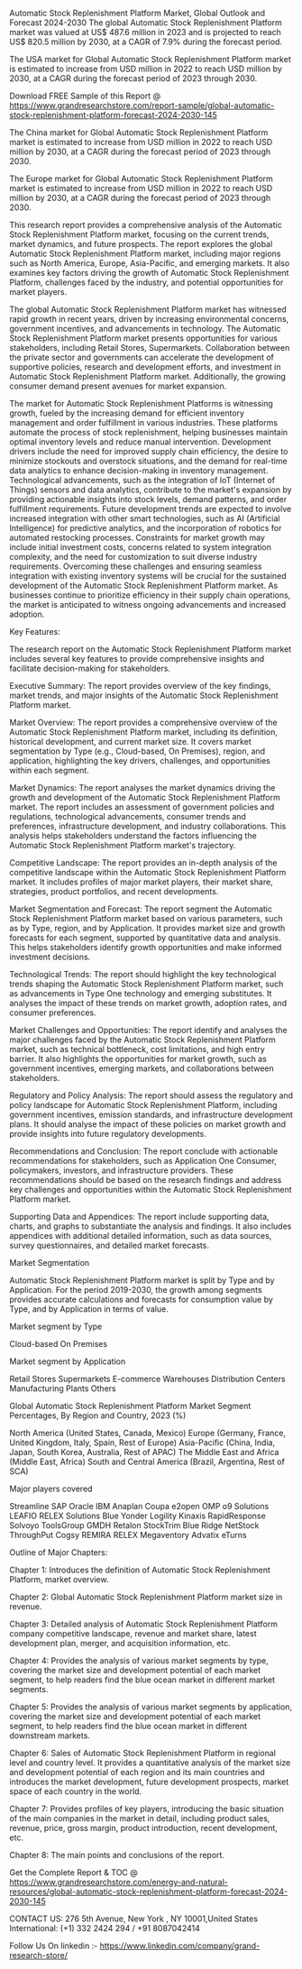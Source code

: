 Automatic Stock Replenishment Platform Market, Global Outlook and Forecast 2024-2030
The global Automatic Stock Replenishment Platform market was valued at US$ 487.6 million in 2023 and is projected to reach US$ 820.5 million by 2030, at a CAGR of 7.9% during the forecast period.

The USA market for Global Automatic Stock Replenishment Platform market is estimated to increase from USD million in 2022 to reach USD million by 2030, at a CAGR during the forecast period of 2023 through 2030.

Download FREE Sample of this Report @ https://www.grandresearchstore.com/report-sample/global-automatic-stock-replenishment-platform-forecast-2024-2030-145

The China market for Global Automatic Stock Replenishment Platform market is estimated to increase from USD million in 2022 to reach USD million by 2030, at a CAGR during the forecast period of 2023 through 2030.

The Europe market for Global Automatic Stock Replenishment Platform market is estimated to increase from USD million in 2022 to reach USD million by 2030, at a CAGR during the forecast period of 2023 through 2030.

This research report provides a comprehensive analysis of the Automatic Stock Replenishment Platform market, focusing on the current trends, market dynamics, and future prospects. The report explores the global Automatic Stock Replenishment Platform market, including major regions such as North America, Europe, Asia-Pacific, and emerging markets. It also examines key factors driving the growth of Automatic Stock Replenishment Platform, challenges faced by the industry, and potential opportunities for market players.

The global Automatic Stock Replenishment Platform market has witnessed rapid growth in recent years, driven by increasing environmental concerns, government incentives, and advancements in technology. The Automatic Stock Replenishment Platform market presents opportunities for various stakeholders, including Retail Stores, Supermarkets. Collaboration between the private sector and governments can accelerate the development of supportive policies, research and development efforts, and investment in Automatic Stock Replenishment Platform market. Additionally, the growing consumer demand present avenues for market expansion.

The market for Automatic Stock Replenishment Platforms is witnessing growth, fueled by the increasing demand for efficient inventory management and order fulfillment in various industries. These platforms automate the process of stock replenishment, helping businesses maintain optimal inventory levels and reduce manual intervention. Development drivers include the need for improved supply chain efficiency, the desire to minimize stockouts and overstock situations, and the demand for real-time data analytics to enhance decision-making in inventory management. Technological advancements, such as the integration of IoT (Internet of Things) sensors and data analytics, contribute to the market's expansion by providing actionable insights into stock levels, demand patterns, and order fulfillment requirements. Future development trends are expected to involve increased integration with other smart technologies, such as AI (Artificial Intelligence) for predictive analytics, and the incorporation of robotics for automated restocking processes. Constraints for market growth may include initial investment costs, concerns related to system integration complexity, and the need for customization to suit diverse industry requirements. Overcoming these challenges and ensuring seamless integration with existing inventory systems will be crucial for the sustained development of the Automatic Stock Replenishment Platform market. As businesses continue to prioritize efficiency in their supply chain operations, the market is anticipated to witness ongoing advancements and increased adoption.

Key Features:

The research report on the Automatic Stock Replenishment Platform market includes several key features to provide comprehensive insights and facilitate decision-making for stakeholders.

Executive Summary: The report provides overview of the key findings, market trends, and major insights of the Automatic Stock Replenishment Platform market.

Market Overview: The report provides a comprehensive overview of the Automatic Stock Replenishment Platform market, including its definition, historical development, and current market size. It covers market segmentation by Type (e.g., Cloud-based, On Premises), region, and application, highlighting the key drivers, challenges, and opportunities within each segment.

Market Dynamics: The report analyses the market dynamics driving the growth and development of the Automatic Stock Replenishment Platform market. The report includes an assessment of government policies and regulations, technological advancements, consumer trends and preferences, infrastructure development, and industry collaborations. This analysis helps stakeholders understand the factors influencing the Automatic Stock Replenishment Platform market's trajectory.

Competitive Landscape: The report provides an in-depth analysis of the competitive landscape within the Automatic Stock Replenishment Platform market. It includes profiles of major market players, their market share, strategies, product portfolios, and recent developments.

Market Segmentation and Forecast: The report segment the Automatic Stock Replenishment Platform market based on various parameters, such as by Type, region, and by Application. It provides market size and growth forecasts for each segment, supported by quantitative data and analysis. This helps stakeholders identify growth opportunities and make informed investment decisions.

Technological Trends: The report should highlight the key technological trends shaping the Automatic Stock Replenishment Platform market, such as advancements in Type One technology and emerging substitutes. It analyses the impact of these trends on market growth, adoption rates, and consumer preferences.

Market Challenges and Opportunities: The report identify and analyses the major challenges faced by the Automatic Stock Replenishment Platform market, such as technical bottleneck, cost limitations, and high entry barrier. It also highlights the opportunities for market growth, such as government incentives, emerging markets, and collaborations between stakeholders.

Regulatory and Policy Analysis: The report should assess the regulatory and policy landscape for Automatic Stock Replenishment Platform, including government incentives, emission standards, and infrastructure development plans. It should analyse the impact of these policies on market growth and provide insights into future regulatory developments.

Recommendations and Conclusion: The report conclude with actionable recommendations for stakeholders, such as Application One Consumer, policymakers, investors, and infrastructure providers. These recommendations should be based on the research findings and address key challenges and opportunities within the Automatic Stock Replenishment Platform market.

Supporting Data and Appendices: The report include supporting data, charts, and graphs to substantiate the analysis and findings. It also includes appendices with additional detailed information, such as data sources, survey questionnaires, and detailed market forecasts.

Market Segmentation

Automatic Stock Replenishment Platform market is split by Type and by Application. For the period 2019-2030, the growth among segments provides accurate calculations and forecasts for consumption value by Type, and by Application in terms of value.

Market segment by Type

Cloud-based
On Premises

Market segment by Application

Retail Stores
Supermarkets
E-commerce Warehouses
Distribution Centers
Manufacturing Plants
Others

Global Automatic Stock Replenishment Platform Market Segment Percentages, By Region and Country, 2023 (%)

North America (United States, Canada, Mexico)
Europe (Germany, France, United Kingdom, Italy, Spain, Rest of Europe)
Asia-Pacific (China, India, Japan, South Korea, Australia, Rest of APAC)
The Middle East and Africa (Middle East, Africa)
South and Central America (Brazil, Argentina, Rest of SCA)

Major players covered

Streamline
SAP
Oracle
IBM
Anaplan
Coupa
e2open
OMP
o9 Solutions
LEAFIO
RELEX Solutions
Blue Yonder
Logility
Kinaxis RapidResponse
Solvoyo
ToolsGroup
GMDH
Retalon
StockTrim
Blue Ridge
NetStock
ThroughPut
Cogsy
REMIRA
RELEX
Megaventory
Advatix
eTurns

Outline of Major Chapters:

Chapter 1: Introduces the definition of Automatic Stock Replenishment Platform, market overview.

Chapter 2: Global Automatic Stock Replenishment Platform market size in revenue.

Chapter 3: Detailed analysis of Automatic Stock Replenishment Platform company competitive landscape, revenue and market share, latest development plan, merger, and acquisition information, etc.

Chapter 4: Provides the analysis of various market segments by type, covering the market size and development potential of each market segment, to help readers find the blue ocean market in different market segments.

Chapter 5: Provides the analysis of various market segments by application, covering the market size and development potential of each market segment, to help readers find the blue ocean market in different downstream markets.

Chapter 6: Sales of Automatic Stock Replenishment Platform in regional level and country level. It provides a quantitative analysis of the market size and development potential of each region and its main countries and introduces the market development, future development prospects, market space of each country in the world.

Chapter 7: Provides profiles of key players, introducing the basic situation of the main companies in the market in detail, including product sales, revenue, price, gross margin, product introduction, recent development, etc.

Chapter 8: The main points and conclusions of the report.

Get the Complete Report & TOC @ https://www.grandresearchstore.com/energy-and-natural-resources/global-automatic-stock-replenishment-platform-forecast-2024-2030-145

CONTACT US:
276 5th Avenue, New York , NY 10001,United States
International: (+1) 332 2424 294 / +91 8087042414

Follow Us On linkedin :- https://www.linkedin.com/company/grand-research-store/

